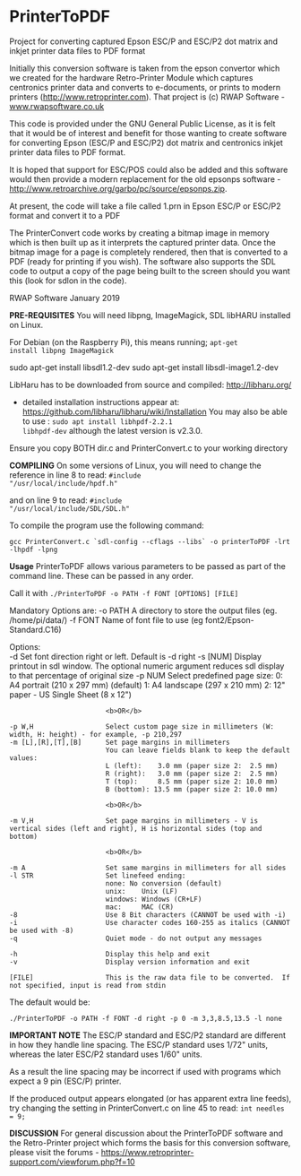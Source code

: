# PrinterToPDF
Project for converting captured Epson ESC/P and ESC/P2 dot matrix and inkjet printer data files to PDF format

Initially this conversion software is taken from the epson convertor which we created for the hardware Retro-Printer Module which captures centronics printer data and converts to e-documents, or prints to modern printers (http://www.retroprinter.com).  That project is (c) RWAP Software - www.rwapsoftware.co.uk

This code is provided under the GNU General Public License, as it is felt that it would be of interest and benefit for those wanting to create software for converting Epson (ESC/P and ESC/P2) dot matrix and centronics inkjet printer data files to PDF format.

It is hoped that support for ESC/POS could also be added and this software would then provide a modern replacement for the old epsonps software - http://www.retroarchive.org/garbo/pc/source/epsonps.zip.

At present, the code will take a file called 1.prn in Epson ESC/P or ESC/P2 format and convert it to a PDF

The PrinterConvert code works by creating a bitmap image in memory which is then built up as it interprets the captured printer data.  Once the bitmap image for a page is completely rendered, then that is converted to a PDF (ready for printing if you wish). The software also supports the SDL code to output a copy of the page being built to the screen should you want this (look for sdlon in the code).

RWAP Software
January 2019


<b>PRE-REQUISITES</b>
You will need libpng, ImageMagick, SDL libHARU installed on Linux. 

For Debian (on the Raspberry Pi), this means running;
<code>apt-get install libpng ImageMagick</code>

sudo apt-get install libsdl1.2-dev
sudo apt-get install libsdl-image1.2-dev

LibHaru has to be downloaded from source and compiled:
http://libharu.org/
- detailed installation instructions appear at: https://github.com/libharu/libharu/wiki/Installation
You may also be able to use : <code>sudo apt install libhpdf-2.2.1 libhpdf-dev</code> although the latest version is v2.3.0.


Ensure you copy BOTH dir.c and PrinterConvert.c to your working directory

<b>COMPILING</b>
On some versions of Linux, you will need to change the reference in line 8 to read:
<code>#include "/usr/local/include/hpdf.h"</code>

and on line 9 to read:
<code>#include "/usr/local/include/SDL/SDL.h"</code>


To compile the program use the following command:

```gcc PrinterConvert.c `sdl-config --cflags --libs` -o printerToPDF -lrt -lhpdf -lpng```


<b>Usage</b>
PrinterToPDF allows various parameters to be passed as part of the command line.  These can be passed in any order.

Call it with 
``./PrinterToPDF -o PATH -f FONT [OPTIONS] [FILE]``

Mandatory Options are:
    -o PATH                 A directory to store the output files (eg. /home/pi/data/) 
    -f FONT                 Name of font file to use (eg font2/Epson-Standard.C16)
    
Options:    
    -d                      Set font direction right or left.  Default is -d right
    -s [NUM]                Display printout in sdl window.  The optional numeric argument reduces sdl display to that percentage of original size
    -p NUM                  Select predefined page size:
                            0: A4 portrait (210 x 297 mm) (default)
                            1: A4 landscape (297 x 210 mm)
                            2: 12" paper - US Single Sheet (8 x 12")

                            <b>OR</b>

    -p W,H                  Select custom page size in millimeters (W: width, H: height) - for example, -p 210,297
    -m [L],[R],[T],[B]      Set page margins in millimeters
                            You can leave fields blank to keep the default values:
                            L (left):    3.0 mm (paper size 2:  2.5 mm)
                            R (right):   3.0 mm (paper size 2:  2.5 mm)
                            T (top):     8.5 mm (paper size 2: 10.0 mm)
                            B (bottom): 13.5 mm (paper size 2: 10.0 mm)

                            <b>OR</b>

    -m V,H                  Set page margins in millimeters - V is vertical sides (left and right), H is horizontal sides (top and bottom)

                            <b>OR</b>
                            
    -m A                    Set same margins in millimeters for all sides
    -l STR                  Set linefeed ending:
                            none: No conversion (default)
                            unix:    Unix (LF)
                            windows: Windows (CR+LF)
                            mac:     MAC (CR)
    -8                      Use 8 Bit characters (CANNOT be used with -i)
    -i                      Use character codes 160-255 as italics (CANNOT be used with -8)
    -q                      Quiet mode - do not output any messages
    
    -h                      Display this help and exit
    -v                      Display version information and exit
    
    [FILE]                  This is the raw data file to be converted.  If not specified, input is read from stdin
                            
The default would be:

``./PrinterToPDF -o PATH -f FONT -d right -p 0 -m 3,3,8.5,13.5 -l none``



<b>IMPORTANT NOTE</b>
The ESC/P standard and ESC/P2 standard are different in how they handle line spacing.  The ESC/P standard uses 1/72" units, whereas the later ESC/P2 standard uses 1/60" units.

As a result the line spacing may be incorrect if used with programs which expect a 9 pin (ESC/P) printer.

If the produced output appears elongated (or has apparent extra line feeds), try changing the setting in PrinterConvert.c on line 45 to read:
<code>int needles = 9;</code>


<b>DISCUSSION</b>
For general discussion about the PrinterToPDF software and the Retro-Printer project which forms the basis for this conversion software, please visit the forums - https://www.retroprinter-support.com/viewforum.php?f=10
